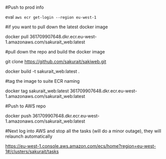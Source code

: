 #Push to prod info

eval `aws ecr get-login --region eu-west-1`



#if you want to pull down the latest docker image 

docker pull 361709907648.dkr.ecr.eu-west-1.amazonaws.com/sakurait_web:latest



#pull down the repo and build the docker image

git clone https://github.com/sakurait/sakiweb.git

docker build -t sakurait_web:latest .



#tag the image to suite ECR naming

docker tag sakurait_web:latest 361709907648.dkr.ecr.eu-west-1.amazonaws.com/sakurait_web:latest



#Push to AWS repo

docker push 361709907648.dkr.ecr.eu-west-1.amazonaws.com/sakurait_web:latest



#Next log into AWS and stop all the tasks (will do a minor outage), they will relaunch automatically

https://eu-west-1.console.aws.amazon.com/ecs/home?region=eu-west-1#/clusters/sakurait/tasks


